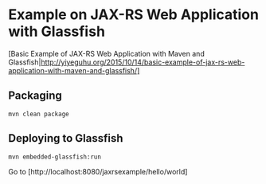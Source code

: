# Example on JAX-RS Web Application with Glassfish

[Basic Example of JAX-RS Web Application with Maven and Glassfish|http://yiyeguhu.org/2015/10/14/basic-example-of-jax-rs-web-application-with-maven-and-glassfish/]

## Packaging
```
mvn clean package
```

## Deploying to Glassfish
```
mvn embedded-glassfish:run
```

Go to [http://localhost:8080/jaxrsexample/hello/world]
